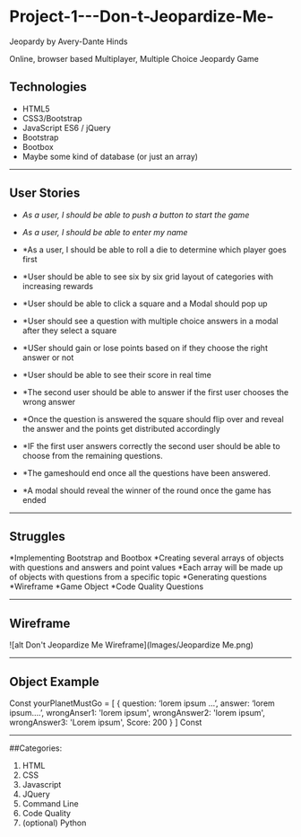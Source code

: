 # Project-1---Don-t-Jeopardize-Me-
Jeopardy by Avery-Dante Hinds

Online, browser based Multiplayer, Multiple Choice  Jeopardy Game

## Technologies
* HTML5
* CSS3/Bootstrap 
* JavaScript ES6 / jQuery
* Bootstrap
* Bootbox 
* Maybe some kind of database (or just an array) 
----
## User Stories

- *As a user, I should be able to push a button to start the game*

- *As a user, I should be able to enter my name*

- *As a user, I should be able to roll a die to determine which player goes first
- *User should be able to see six by six grid layout of categories with increasing rewards
- *User should be able to click a square and a Modal should pop up
- *User should see a question with multiple choice answers in a modal after they select a square
- *USer should gain or lose points based on if they choose the right answer or not 
- *User should be able to see their score in real time 
- *The second user should be able to answer if the first user chooses the wrong answer 
- *Once the question is answered the square should flip over and reveal the answer and the points get distributed accordingly 
- *IF the first user answers correctly the second user should be able to choose from the remaining questions.  
- *The gameshould end once all the questions have been answered.
- *A modal should reveal the winner of the round once the game has ended 

----
## Struggles 

*Implementing Bootstrap and Bootbox
*Creating several arrays of objects with questions and answers and point values
*Each array will be made up of objects with questions from a  specific topic 
*Generating questions
*Wireframe 
*Game Object
*Code Quality Questions

----
## Wireframe 

![alt Don't Jeopardize Me Wireframe](Images/Jeopardize Me.png)

----
## Object Example
Const yourPlanetMustGo = [
 { 
  question: ‘lorem ipsum …’,
  answer: ‘lorem ipsum….’,
  wrongAnser1: 'lorem ipsum',
  wrongAnswer2: 'lorem ipsum',
  wrongAnswer3: 'Lorem ipsum',
  Score: 200
}
]
Const 

----
##Categories:

1. HTML
2. CSS
3. Javascript
4. JQuery
5. Command Line
6. Code Quality 
7. (optional) Python
 






